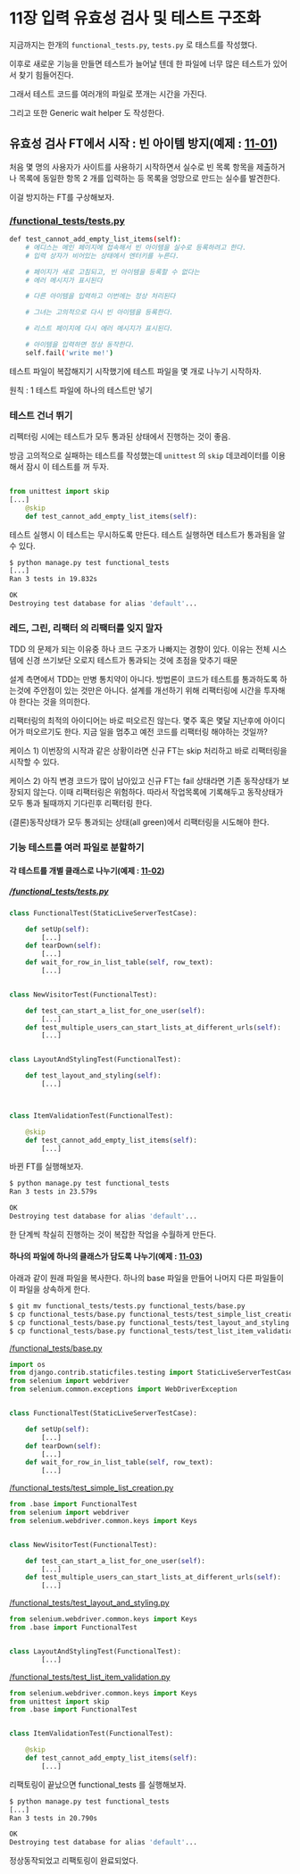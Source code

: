 # 11장 입력 유효성 검사 및 테스트 구조화

지금까지는 한개의 `functional_tests.py`, `tests.py` 로 태스트를 작성했다.

이후로 새로운 기능을 만들면 테스트가 늘어날 텐데 한 파일에 너무 많은 테스트가 있어서 찾기 힘들어진다.

그래서 테스트 코드를 여러개의 파일로 쪼개는 시간을 가진다.

그리고 또한 Generic wait helper 도 작성한다.

## 유효성 검사 FT에서 시작 : 빈 아이템 방지(예제 : [11-01](./11-01))

처음 몇 명의 사용자가 사이트를 사용하기 시작하면서 실수로 빈 목록 항목을 제출하거나 목록에 동일한 항목 2 개를 입력하는 등 목록을 엉망으로 만드는 실수를 발견한다.

이걸 방지하는 FT를 구상해보자.

### [/functional_tests/tests.py](./11-01/superlists/functional_tests/tests.py)

```sh
def test_cannot_add_empty_list_items(self):
    # 에디스는 메인 페이지에 접속해서 빈 아이템을 실수로 등록하려고 한다.
    # 입력 상자가 비어있는 상태에서 엔터키를 누른다.

    # 페이지가 새로 고침되고, 빈 아이템을 등록할 수 없다는
    # 에러 메시지가 표시된다

    # 다른 아이템을 입력하고 이번에는 정상 처리된다

    # 그녀는 고의적으로 다시 빈 아이템을 등록한다.

    # 리스트 페이지에 다시 에러 메시지가 표시된다.

    # 아이템을 입력하면 정상 동작한다.
    self.fail('write me!')
```

테스트 파일이 복잡해지기 시작했기에 테스트 파일을 몇 개로 나누기 시작하자.

원칙 : 1 테스트 파일에 하나의 테스트만 넣기

### 테스트 건너 뛰기

리펙터링 시에는 테스트가 모두 통과된 상태에서 진행하는 것이 좋음.

방금 고의적으로 실패하는 테스트를 작성했는데 `unittest` 의 `skip` 데코레이터를 이용해서 잠시 이 테스트를 꺼 두자.

```py

from unittest import skip
[...]
    @skip
    def test_cannot_add_empty_list_items(self):
```

테스트 실행시 이 테스트는 무시하도록 만든다. 테스트 실행하면 테스트가 통과됨을 알수 있다.

```sh
$ python manage.py test functional_tests
[...]
Ran 3 tests in 19.832s

OK
Destroying test database for alias 'default'...
```

### 레드, 그린, 리팩터 의 리팩터를 잊지 말자

TDD 의 문제가 되는 이유중 하나 코드 구조가 나빠지는 경향이 있다. 이유는 전체 시스템에 신경 쓰기보단 오로지 테스트가 통과되는 것에 초점을 맞추기 때문

설계 측면에서 TDD는 만병 통치약이 아니다. 방법론이 코드가 테스트를 통과하도록 하는것에 주안점이 있는 것만은 아니다. 설계를 개선하기 위해 리팩터링에 시간을 투자해야 한다는 것을 의미한다.

리팩터링의 최적의 아이디어는 바로 떠오르진 않는다. 몇주 혹은 몇달 지난후에 아이디어가 떠오르기도 한다. 지금 일을 멈추고 예전 코드를 리팩터링 해야하는 것일까?

케이스 1) 이번장의 시작과 같은 상황이라면 신규 FT는 skip 처리하고 바로 리팩터링을 시작할 수 있다.

케이스 2) 아직 변경 코드가 많이 남아있고 신규 FT는 fail 상태라면 기존 동작상태가 보장되지 않는다. 이때 리팩터링은 위험하다. 따라서 작업목록에 기록해두고 동작상태가 모두 통과 될때까지 기다린후 리팩터링 한다.

(결론)동작상태가 모두 통과되는 상태(all green)에서 리팩터링을 시도해야 한다.

### 기능 테스트를 여러 파일로 분할하기

#### 각 테스트를 개별 클래스로 나누기(예제 : [11-02](./11-02))

##### [/functional_tests/tests.py](./11-02/superlists/functional_tests/tests.py)

```py
class FunctionalTest(StaticLiveServerTestCase):

    def setUp(self):
        [...]
    def tearDown(self):
        [...]
    def wait_for_row_in_list_table(self, row_text):
        [...]


class NewVisitorTest(FunctionalTest):

    def test_can_start_a_list_for_one_user(self):
        [...]
    def test_multiple_users_can_start_lists_at_different_urls(self):
        [...]


class LayoutAndStylingTest(FunctionalTest):

    def test_layout_and_styling(self):
        [...]



class ItemValidationTest(FunctionalTest):

    @skip
    def test_cannot_add_empty_list_items(self):
        [...]
```

바뀐 FT를 실행해보자.

```sh
$ python manage.py test functional_tests
Ran 3 tests in 23.579s

OK
Destroying test database for alias 'default'...
```

한 단계씩 착실히 진행하는 것이 복잡한 작업을 수월하게 만든다.

#### 하나의 파일에 하나의 클래스가 담도록 나누기(예제 : [11-03](./11-03))

아래과 같이 원래 파일을 복사한다. 하나의 base 파일을 만들어 나머지 다른 파일들이 이 파일을 상속하게 한다.

```sh
$ git mv functional_tests/tests.py functional_tests/base.py
$ cp functional_tests/base.py functional_tests/test_simple_list_creation.py
$ cp functional_tests/base.py functional_tests/test_layout_and_styling.py
$ cp functional_tests/base.py functional_tests/test_list_item_validation.py
```

[/functional_tests/base.py](./11-03/superlists/functional_tests/base.py)

```py
import os
from django.contrib.staticfiles.testing import StaticLiveServerTestCase
from selenium import webdriver
from selenium.common.exceptions import WebDriverException


class FunctionalTest(StaticLiveServerTestCase):

    def setUp(self):
        [...]
    def tearDown(self):
        [...]
    def wait_for_row_in_list_table(self, row_text):
        [...]
```

[/functional_tests/test_simple_list_creation.py](./11-03/superlists/functional_tests/test_simple_list_creation.py)

```py
from .base import FunctionalTest
from selenium import webdriver
from selenium.webdriver.common.keys import Keys


class NewVisitorTest(FunctionalTest):

    def test_can_start_a_list_for_one_user(self):
        [...]
    def test_multiple_users_can_start_lists_at_different_urls(self):
        [...]
```

[/functional_tests/test_layout_and_styling.py](./11-03/superlists/functional_tests/test_layout_and_styling.py)

```py
from selenium.webdriver.common.keys import Keys
from .base import FunctionalTest


class LayoutAndStylingTest(FunctionalTest):
        [...]
```

[/functional_tests/test_list_item_validation.py](./11-03/superlists/functional_tests/test_list_item_validation.py)

```py
from selenium.webdriver.common.keys import Keys
from unittest import skip
from .base import FunctionalTest


class ItemValidationTest(FunctionalTest):

    @skip
    def test_cannot_add_empty_list_items(self):
        [...]
```

리팩토링이 끝났으면 functional_tests 를 실행해보자.


```sh
$ python manage.py test functional_tests
[...]
Ran 3 tests in 20.790s

OK
Destroying test database for alias 'default'...
```

정상동작되었고 리팩토링이 완료되었다.
